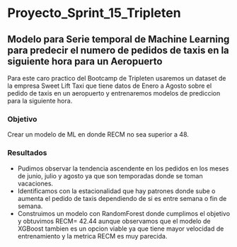 # Proyecto_Sprint_15_Tripleten
## Modelo para Serie temporal de Machine Learning para predecir el numero de pedidos de taxis en la siguiente hora para un Aeropuerto

Para este caro practico del Bootcamp de Tripleten usaremos un dataset de la empresa Sweet Lift Taxi que tiene datos de Enero a Agosto sobre el pedido de taxis en un aeropuerto y entrenaremos modelos de prediccion para la siguiente hora.

### Objetivo
Crear un modelo de ML en donde RECM no sea superior a 48.

### Resultados
* Pudimos observar la tendencia ascendente en los pedidos en los meses de junio, julio y agosto ya que son temporadas donde se toman vacaciones.
* Identificamos con la estacionalidad que hay patrones donde sube o aumenta el pedido de taxis dependiendo de si es entre semana o fin de semana.
* Construimos un modelo con RandomForest donde cumplimos el objetivo y obtuvimos RECM= 42.44 aunque observamos que el modelo de XGBoost tambien es un opcion viable ya que tiene mayor velocidad de entrenamiento y la metrica RECM es muy parecida.
